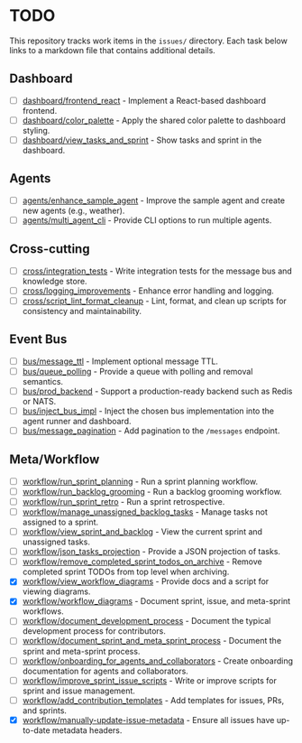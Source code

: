 # TODO

This repository tracks work items in the `issues/` directory. Each task below links to a markdown file that contains additional details.

## Dashboard
- [ ] [dashboard/frontend_react](issues/open/dashboard/frontend_react.md) - Implement a React-based dashboard frontend.
- [ ] [dashboard/color_palette](issues/open/dashboard/color_palette.md) - Apply the shared color palette to dashboard styling.
- [ ] [dashboard/view_tasks_and_sprint](issues/open/dashboard/view_tasks_and_sprint.md) - Show tasks and sprint in the dashboard.

## Agents
- [ ] [agents/enhance_sample_agent](issues/open/agents/enhance_sample_agent.md) - Improve the sample agent and create new agents (e.g., weather).
- [ ] [agents/multi_agent_cli](issues/open/agents/multi_agent_cli.md) - Provide CLI options to run multiple agents.

## Cross-cutting
- [ ] [cross/integration_tests](issues/open/cross/integration_tests.md) - Write integration tests for the message bus and knowledge store.
- [ ] [cross/logging_improvements](issues/open/cross/logging_improvements.md) - Enhance error handling and logging.
- [ ] [cross/script_lint_format_cleanup](issues/open/cross/script_lint_format_cleanup.md) - Lint, format, and clean up scripts for consistency and maintainability.

## Event Bus
- [ ] [bus/message_ttl](issues/open/bus/message_ttl.md) - Implement optional message TTL.
- [ ] [bus/queue_polling](issues/open/bus/queue_polling.md) - Provide a queue with polling and removal semantics.
- [ ] [bus/prod_backend](issues/open/bus/prod_backend.md) - Support a production-ready backend such as Redis or NATS.
- [ ] [bus/inject_bus_impl](issues/open/bus/inject_bus_impl.md) - Inject the chosen bus implementation into the agent runner and dashboard.
- [ ] [bus/message_pagination](issues/open/bus/message_pagination.md) - Add pagination to the `/messages` endpoint.

## Meta/Workflow
- [ ] [workflow/run_sprint_planning](issues/open/workflow/run_sprint_planning.md) - Run a sprint planning workflow.
- [ ] [workflow/run_backlog_grooming](issues/open/workflow/run_backlog_grooming.md) - Run a backlog grooming workflow.
- [ ] [workflow/run_sprint_retro](issues/open/workflow/run_sprint_retro.md) - Run a sprint retrospective.
- [ ] [workflow/manage_unassigned_backlog_tasks](issues/open/workflow/manage_unassigned_backlog_tasks.md) - Manage tasks not assigned to a sprint.
- [ ] [workflow/view_sprint_and_backlog](issues/open/workflow/view_sprint_and_backlog.md) - View the current sprint and unassigned tasks.
- [ ] [workflow/json_tasks_projection](issues/open/workflow/json_tasks_projection.md) - Provide a JSON projection of tasks.
- [ ] [workflow/remove_completed_sprint_todos_on_archive](issues/open/workflow/remove_completed_sprint_todos_on_archive.md) - Remove completed sprint TODOs from top level when archiving.
- [x] [workflow/view_workflow_diagrams](issues/closed/workflow/view_workflow_diagrams.md) - Provide docs and a script for viewing diagrams.
- [x] [workflow/workflow_diagrams](issues/closed/workflow/workflow_diagrams.md) - Document sprint, issue, and meta-sprint workflows.
- [ ] [workflow/document_development_process](issues/open/workflow/document_development_process.md) - Document the typical development process for contributors.
- [ ] [workflow/document_sprint_and_meta_sprint_process](issues/open/workflow/document_sprint_and_meta_sprint_process.md) - Document the sprint and meta-sprint process.
- [ ] [workflow/onboarding_for_agents_and_collaborators](issues/open/workflow/onboarding_for_agents_and_collaborators.md) - Create onboarding documentation for agents and collaborators.
- [ ] [workflow/improve_sprint_issue_scripts](issues/open/workflow/improve_sprint_issue_scripts.md) - Write or improve scripts for sprint and issue management.
- [ ] [workflow/add_contribution_templates](issues/open/workflow/add_contribution_templates.md) - Add templates for issues, PRs, and sprints.
- [x] [workflow/manually-update-issue-metadata](issues/closed/workflow/manually-update-issue-metadata.md) - Ensure all issues have up-to-date metadata headers.

